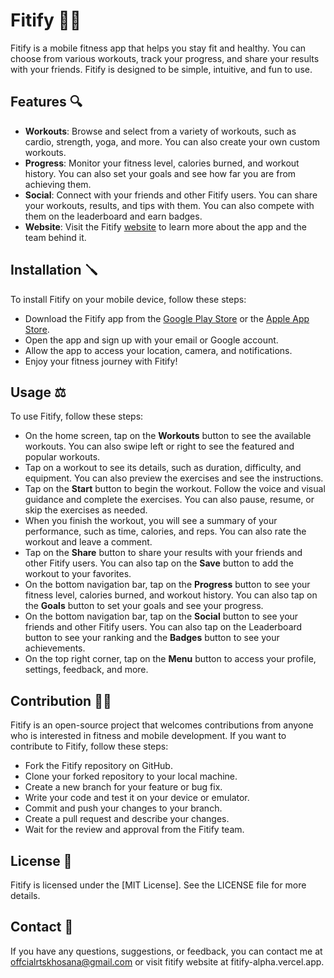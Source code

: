 # Fitify 💪🏾

Fitify is a mobile fitness app that helps you stay fit and healthy. You can choose from various workouts, track your progress, and share your results with your friends. Fitify is designed to be simple, intuitive, and fun to use.

## Features 🔍

- **Workouts**: Browse and select from a variety of workouts, such as cardio, strength, yoga, and more. You can also create your own custom workouts.
- **Progress**: Monitor your fitness level, calories burned, and workout history. You can also set your goals and see how far you are from achieving them.
- **Social**: Connect with your friends and other Fitify users. You can share your workouts, results, and tips with them. You can also compete with them on the leaderboard and earn badges.
- **Website**: Visit the Fitify [website](https://www.fitify-alpha.vercel.app) to learn more about the app and the team behind it.

## Installation 🪛

To install Fitify on your mobile device, follow these steps:

- Download the Fitify app from the [Google Play Store](https://play.google.com/fitify) or the [Apple App Store](https://apps.apple.com/us/genre/ios-games/id6014).
- Open the app and sign up with your email or Google account.
- Allow the app to access your location, camera, and notifications.
- Enjoy your fitness journey with Fitify!
 
## Usage ⚖️

To use Fitify, follow these steps:

- On the home screen, tap on the **Workouts** button to see the available workouts. You can also swipe left or right to see the featured and popular workouts.
- Tap on a workout to see its details, such as duration, difficulty, and equipment. You can also preview the exercises and see the instructions.
- Tap on the **Start** button to begin the workout. Follow the voice and visual guidance and complete the exercises. You can also pause, resume, or skip the exercises as needed.
- When you finish the workout, you will see a summary of your performance, such as time, calories, and reps. You can also rate the workout and leave a comment.
- Tap on the **Share** button to share your results with your friends and other Fitify users. You can also tap on the **Save** button to add the workout to your favorites.
- On the bottom navigation bar, tap on the **Progress** button to see your fitness level, calories burned, and workout history. You can also tap on the **Goals** button to set your goals and see your progress.
- On the bottom navigation bar, tap on the **Social** button to see your friends and other Fitify users. You can also tap on the Leaderboard button to see your ranking and the **Badges** button to see your achievements.
- On the top right corner, tap on the **Menu** button to access your profile, settings, feedback, and more.

## Contribution 🤲🏾

Fitify is an open-source project that welcomes contributions from anyone who is interested in fitness and mobile development. If you want to contribute to Fitify, follow these steps:

- Fork the Fitify repository on GitHub.
- Clone your forked repository to your local machine.
- Create a new branch for your feature or bug fix.
- Write your code and test it on your device or emulator.
- Commit and push your changes to your branch.
- Create a pull request and describe your changes.
- Wait for the review and approval from the Fitify team.

## License 📃

Fitify is licensed under the [MIT License]. See the LICENSE file for more details.

## Contact 📩

If you have any questions, suggestions, or feedback, you can contact me at offcialrtskhosana@gmail.com or visit fitify website at fitify-alpha.vercel.app. 
